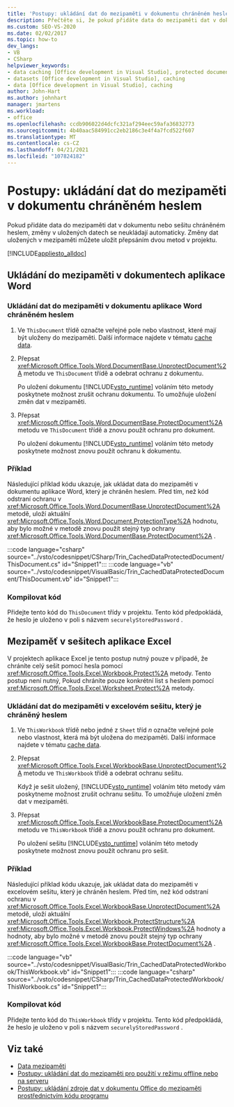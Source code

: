 ```yaml
---
title: 'Postupy: ukládání dat do mezipaměti v dokumentu chráněném heslem'
description: Přečtěte si, že pokud přidáte data do mezipaměti dat v dokumentu nebo sešitu chráněném heslem, můžete uložit změny dat uložených v mezipaměti přepsáním dvou metod v projektu.
ms.custom: SEO-VS-2020
ms.date: 02/02/2017
ms.topic: how-to
dev_langs:
- VB
- CSharp
helpviewer_keywords:
- data caching [Office development in Visual Studio], protected documents
- datasets [Office development in Visual Studio], caching
- data [Office development in Visual Studio], caching
author: John-Hart
ms.author: johnhart
manager: jmartens
ms.workload:
- office
ms.openlocfilehash: ccdb906022d4dcfc321af294eec59afa36832773
ms.sourcegitcommit: 4b40aac584991cc2eb2186c3e4f4a7fcd522f607
ms.translationtype: MT
ms.contentlocale: cs-CZ
ms.lasthandoff: 04/21/2021
ms.locfileid: "107824182"
---
```

# <a name="how-to-cache-data-in-a-password-protected-document"></a>Postupy: ukládání dat do mezipaměti v dokumentu chráněném heslem
  Pokud přidáte data do mezipaměti dat v dokumentu nebo sešitu chráněném heslem, změny v uložených datech se neukládají automaticky. Změny dat uložených v mezipaměti můžete uložit přepsáním dvou metod v projektu.

 [!INCLUDE[appliesto_alldoc](../vsto/includes/appliesto-alldoc-md.md)]

## <a name="caching-in-word-documents"></a>Ukládání do mezipaměti v dokumentech aplikace Word

### <a name="to-cache-data-in-a-word-document-that-is-protected-with-a-password"></a>Ukládání dat do mezipaměti v dokumentu aplikace Word chráněném heslem

1. Ve `ThisDocument` třídě označte veřejné pole nebo vlastnost, které mají být uloženy do mezipaměti. Další informace najdete v tématu [cache data](../vsto/caching-data.md).

2. Přepsat <xref:Microsoft.Office.Tools.Word.DocumentBase.UnprotectDocument%2A> metodu ve `ThisDocument` třídě a odebrat ochranu z dokumentu.

     Po uložení dokumentu [!INCLUDE[vsto_runtime](../vsto/includes/vsto-runtime-md.md)] voláním této metody poskytnete možnost zrušit ochranu dokumentu. To umožňuje uložení změn dat v mezipaměti.

3. Přepsat <xref:Microsoft.Office.Tools.Word.DocumentBase.ProtectDocument%2A> metodu ve `ThisDocument` třídě a znovu použít ochranu pro dokument.

     Po uložení dokumentu [!INCLUDE[vsto_runtime](../vsto/includes/vsto-runtime-md.md)] voláním této metody poskytnete možnost znovu použít ochranu k dokumentu.

### <a name="example"></a>Příklad
 Následující příklad kódu ukazuje, jak ukládat data do mezipaměti v dokumentu aplikace Word, který je chráněn heslem. Před tím, než kód odstraní ochranu v <xref:Microsoft.Office.Tools.Word.DocumentBase.UnprotectDocument%2A> metodě, uloží aktuální <xref:Microsoft.Office.Tools.Word.Document.ProtectionType%2A> hodnotu, aby bylo možné v metodě znovu použít stejný typ ochrany <xref:Microsoft.Office.Tools.Word.DocumentBase.ProtectDocument%2A> .

 :::code language="csharp" source="../vsto/codesnippet/CSharp/Trin_CachedDataProtectedDocument/ThisDocument.cs" id="Snippet1":::
 :::code language="vb" source="../vsto/codesnippet/VisualBasic/Trin_CachedDataProtectedDocument/ThisDocument.vb" id="Snippet1":::

### <a name="compile-the-code"></a>Kompilovat kód
 Přidejte tento kód do `ThisDocument` třídy v projektu. Tento kód předpokládá, že heslo je uloženo v poli s názvem `securelyStoredPassword` .

## <a name="cache-in-excel-workbooks"></a>Mezipaměť v sešitech aplikace Excel
 V projektech aplikace Excel je tento postup nutný pouze v případě, že chráníte celý sešit pomocí hesla pomocí <xref:Microsoft.Office.Tools.Excel.Workbook.Protect%2A> metody. Tento postup není nutný, Pokud chráníte pouze konkrétní list s heslem pomocí <xref:Microsoft.Office.Tools.Excel.Worksheet.Protect%2A> metody.

### <a name="to-cache-data-in-an-excel-workbook-that-is-protected-with-a-password"></a>Ukládání dat do mezipaměti v excelovém sešitu, který je chráněný heslem

1. Ve `ThisWorkbook` třídě nebo jedné z `Sheet` tříd *n* označte veřejné pole nebo vlastnost, která má být uložena do mezipaměti. Další informace najdete v tématu [cache data](../vsto/caching-data.md).

2. Přepsat <xref:Microsoft.Office.Tools.Excel.WorkbookBase.UnprotectDocument%2A> metodu ve `ThisWorkbook` třídě a odebrat ochranu sešitu.

     Když je sešit uložený, [!INCLUDE[vsto_runtime](../vsto/includes/vsto-runtime-md.md)] voláním této metody vám poskytneme možnost zrušit ochranu sešitu. To umožňuje uložení změn dat v mezipaměti.

3. Přepsat <xref:Microsoft.Office.Tools.Excel.WorkbookBase.ProtectDocument%2A> metodu ve `ThisWorkbook` třídě a znovu použít ochranu pro dokument.

     Po uložení sešitu [!INCLUDE[vsto_runtime](../vsto/includes/vsto-runtime-md.md)] voláním této metody poskytnete možnost znovu použít ochranu pro sešit.

### <a name="example"></a>Příklad
 Následující příklad kódu ukazuje, jak ukládat data do mezipaměti v excelovém sešitu, který je chráněn heslem. Před tím, než kód odstraní ochranu v <xref:Microsoft.Office.Tools.Excel.WorkbookBase.UnprotectDocument%2A> metodě, uloží aktuální <xref:Microsoft.Office.Tools.Excel.Workbook.ProtectStructure%2A> <xref:Microsoft.Office.Tools.Excel.Workbook.ProtectWindows%2A> hodnoty a hodnoty, aby bylo možné v metodě znovu použít stejný typ ochrany <xref:Microsoft.Office.Tools.Excel.WorkbookBase.ProtectDocument%2A> .

 :::code language="vb" source="../vsto/codesnippet/VisualBasic/Trin_CachedDataProtectedWorkbook/ThisWorkbook.vb" id="Snippet1":::
 :::code language="csharp" source="../vsto/codesnippet/CSharp/Trin_CachedDataProtectedWorkbook/ThisWorkbook.cs" id="Snippet1":::

### <a name="compile-the-code"></a>Kompilovat kód
 Přidejte tento kód do `ThisWorkbook` třídy v projektu. Tento kód předpokládá, že heslo je uloženo v poli s názvem `securelyStoredPassword` .

## <a name="see-also"></a>Viz také
- [Data mezipaměti](../vsto/caching-data.md)
- [Postupy: ukládání dat do mezipaměti pro použití v režimu offline nebo na serveru](../vsto/how-to-cache-data-for-use-offline-or-on-a-server.md)
- [Postupy: ukládání zdroje dat v dokumentu Office do mezipaměti prostřednictvím kódu programu](../vsto/how-to-programmatically-cache-a-data-source-in-an-office-document.md)

